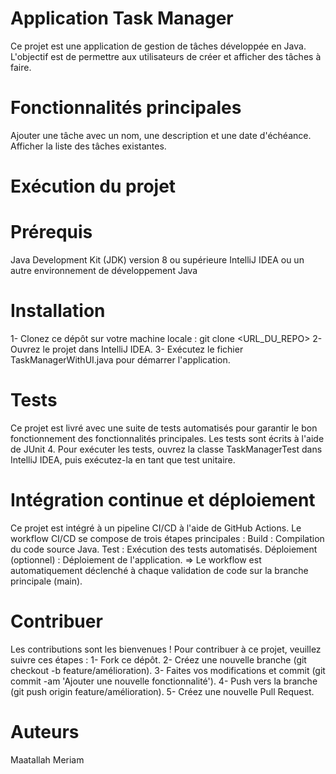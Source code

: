 # Application Task Manager
Ce projet est une application de gestion de tâches développée en Java. L'objectif est de permettre aux utilisateurs de créer et afficher des tâches à faire.
# Fonctionnalités principales
Ajouter une tâche avec un nom, une description et une date d'échéance.
Afficher la liste des tâches existantes.
# Exécution du projet
# Prérequis
Java Development Kit (JDK) version 8 ou supérieure
IntelliJ IDEA ou un autre environnement de développement Java
# Installation
1- Clonez ce dépôt sur votre machine locale : git clone <URL_DU_REPO>
2- Ouvrez le projet dans IntelliJ IDEA.
3- Exécutez le fichier TaskManagerWithUI.java pour démarrer l'application.
# Tests
Ce projet est livré avec une suite de tests automatisés pour garantir le bon fonctionnement des fonctionnalités principales. Les tests sont écrits à l'aide de JUnit 4.
Pour exécuter les tests, ouvrez la classe TaskManagerTest dans IntelliJ IDEA, puis exécutez-la en tant que test unitaire.
# Intégration continue et déploiement
Ce projet est intégré à un pipeline CI/CD à l'aide de GitHub Actions. Le workflow CI/CD se compose de trois étapes principales :
Build : Compilation du code source Java.
Test : Exécution des tests automatisés.
Déploiement (optionnel) : Déploiement de l'application.
=> Le workflow est automatiquement déclenché à chaque validation de code sur la branche principale (main).
# Contribuer
Les contributions sont les bienvenues ! Pour contribuer à ce projet, veuillez suivre ces étapes :
1- Fork ce dépôt.
2- Créez une nouvelle branche (git checkout -b feature/amélioration).
3- Faites vos modifications et commit (git commit -am 'Ajouter une nouvelle fonctionnalité').
4- Push vers la branche (git push origin feature/amélioration).
5- Créez une nouvelle Pull Request.
# Auteurs 
Maatallah Meriam 
